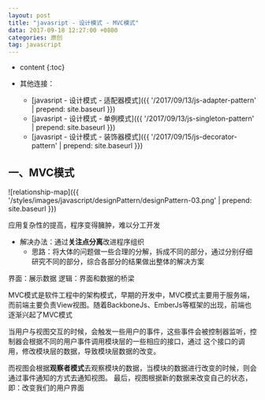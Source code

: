 ```yaml
---
layout: post
title: "javasript - 设计模式 - MVC模式"
data: 2017-09-18 12:27:00 +0800
categories: 原创
tag: javascript
---
```

* content
{:toc}

* 其他连接：
    + [javasript - 设计模式 - 适配器模式]({{ '/2017/09/13/js-adapter-pattern' | prepend: site.baseurl }})
    + [javasript - 设计模式 - 单例模式]({{ '/2017/09/13/js-singleton-pattern' | prepend: site.baseurl }})
    + [javasript - 设计模式 - 装饰器模式]({{ '/2017/09/15/js-decorator-pattern' | prepend: site.baseurl }})
    
    

<!-- more -->

## 一、MVC模式

![relationship-map]({{ '/styles/images/javascript/designPattern/designPattern-03.png' | prepend: site.baseurl }})

应用复杂性的提高，程序变得臃肿，难以分工开发

* 解决办法：通过**关注点分离**改进程序组织
    * 思路：将大体的问题做一些合理的分解，拆成不同的部分，通过分别仔细研究不同的部分，综合各部分的结果做出整体的解决方案

界面：展示数据
逻辑：界面和数据的桥梁

MVC模式是软件工程中的架构模式，早期的开发中，MVC模式主要用于服务端，而前端主要负责View视图。随着BackboneJs、EmberJs等框架的出现，前端也逐渐兴起了MVC模式

当用户与视图交互的时候，会触发一些用户的事件，这些事件会被控制器监听，控制器会根据不同的用户事件调用模块层的一些相应的接口，通过
这个接口的调用，修改模块层的数据，导致模块层数据的改变。

而视图会根据**观察者模式**去观察模块的数据，当模块的数据进行改变的时候，则会通过事件通知的方式去通知视图。
最后，视图根据新的数据来改变自己的状态，即：改变我们的用户界面
    
